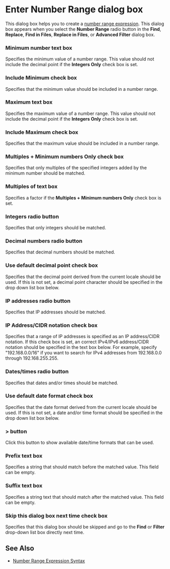 # Enter Number Range dialog box

This dialog box helps you to create a [number range expression](../../howto/search/number_range_syntax). This dialog box appears when you select the **Number Range** radio button in the **Find**, **Replace**, **Find in Files**, **Replace in Files**, or **Advanced Filter** dialog box.

### Minimum number text box

Specifies the minimum value of a number range. This value should not include the decimal point if the **Integers Only** check box is set.

### Include Minimum check box

Specifies that the minimum value should be included in a number range.

### Maximum text box

Specifies the maximum value of a number range. This value should not include the decimal point if the **Integers Only** check box is set.

### Include Maximum check box

Specifies that the maximum value should be included in a number range.

### Multiples + Minimum numbers Only check box

Specifies that only multiples of the specified integers added by the minimum number should be matched.

### Multiples of text box

Specifies a factor if the **Multiples + Minimum numbers Only** check box is set.

### Integers radio button

Specifies that only integers should be matched.

### Decimal numbers radio button

Specifies that decimal numbers should be matched.

### Use default decimal point check box

Specifies that the decimal point derived from the current locale should be used. If this is not set, a decimal point character should be specified in the drop down list box below.

### IP addresses radio button

Specifies that IP addresses should be matched.

### IP Address/CIDR notation check box

Specifies that a range of IP addresses is specified as an IP address/CIDR notation. If this check box is set, an correct IPv4/IPv6 address/CIDR notation should be specified in the text box below. For example, specify "192.168.0.0/16" if you want to search for IPv4 addresses from 192.168.0.0 through 192.168.255.255.

### Dates/times radio button

Specifies that dates and/or times should be matched.

### Use default date format check box

Specifies that the date format derived from the current locale should be used. If this is not set, a date and/or time format should be specified in the drop down list box below.

### \> button

Click this button to show available date/time formats that can be used.

### Prefix text box

Specifies a string that should match before the matched value. This field can be empty.

### Suffix text box

Specifies a string text that should match after the matched value. This field can be empty.

### Skip this dialog box next time check box

Specifies that this dialog box should be skipped and go to the **Find** or **Filter** drop-down list box directly next time.

## See Also

- [Number Range Expression Syntax](../../howto/search/number_range_syntax)

